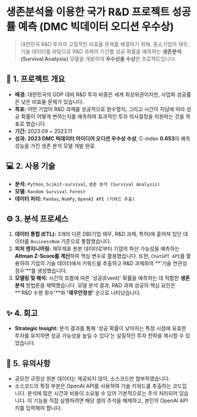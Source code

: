 # 생존분석을 이용한 국가 R&D 프로젝트 성공률 예측 (DMC 빅데이터 오디션 우수상)

> 대한민국 R&D 투자의 고질적인 비효율 문제를 해결하기 위해, 중소기업의 재무, 기술 데이터를 바탕으로 R&D 과제의 기간별 성공 확률을 예측하는 **생존분석(Survival Analysis)** 모델을 개발하여 **우수상을 수상**한 프로젝트입니다.

## 📌 1. 프로젝트 개요

-   **배경:** 대한민국의 GDP 대비 R&D 투자 비중은 세계 최상위권이지만, 사업화 성공률은 낮은 비효율 문제가 있습니다.
-   **목표:** 어떤 기업이 R&D 과제를 성공적으로 완수할지, 그리고 시간이 지남에 따라 성공 확률이 어떻게 변하는지를 예측하여 효과적인 투자 의사결정을 지원하는 것을 목표로 했습니다.
-   **기간:** 2023.09 ~ 2023.11
-   **성과:** **2023 DMC 빅데이터 아이디어 오디션 우수상 수상**, C-index **0.653**의 예측 성능을 가진 생존 분석 모델 개발 완료

## 💻 2. 사용 기술

-   **분석:** `Python`, `Scikit-survival`, `생존 분석 (Survival Analysis)`
-   **모델:** `Random Survival Forest`
-   **데이터 처리:** `Pandas`, `NumPy`, `OpenAI API (키워드 추출)`

## ⚙️ 3. 분석 프로세스

1.  **데이터 통합 (ETL):** 3개의 다른 DB(기업 재무, R&D 과제, 특허)에 흩어져 있던 데이터를 `BusinessNum` 기준으로 통합했습니다.
2.  **피처 엔지니어링:** 재무제표 원본 데이터로부터 기업의 파산 가능성을 예측하는 **Altman Z-Score를 계산**하여 핵심 변수로 활용했습니다. 또한, `ChatGPT API`를 활용하여 기업의 기술 데이터에서 키워드를 추출하고 R&D 과제와의 **'기술 연관성 점수'**를 생성했습니다.
3.  **모델링 및 해석:** 시간의 흐름에 따른 '성공(Event)' 확률을 예측하는 데 적합한 **생존 분석** 방법론을 채택했습니다. 모델 분석 결과, R&D 과제 성공의 핵심 요인은 **'R&D 수행 횟수'**와 **'재무안정성'** 순으로 나타났습니다.

## ✨ 4. 회고

-   **Strategic Insight:** 분석 결과를 통해 '성공 확률이 낮아지는 특정 시점에 유효한 투자를 유치하면 성공 가능성을 높일 수 있다'는 실질적인 투자 전략을 제시할 수 있었습니다.

## 🚨 5. 유의사항
-  공모전 규정상 원본 데이터는 제공되지 않아, 소스코드만 첨부하였습니다.
-  소스코드의 특정 부분은 OpenAI API를 사용하여 기술 키워드를 추출하는 코드입니다. 분석에 많은 시간과 비용이 소요될 수 있어 기본적으로는 주석 처리되어 있습니다. 이 기능을 직접 실행하려면 해당 셀의 주석을 해제하고, 본인의 OpenAI API 키를 입력해야 합니다.
